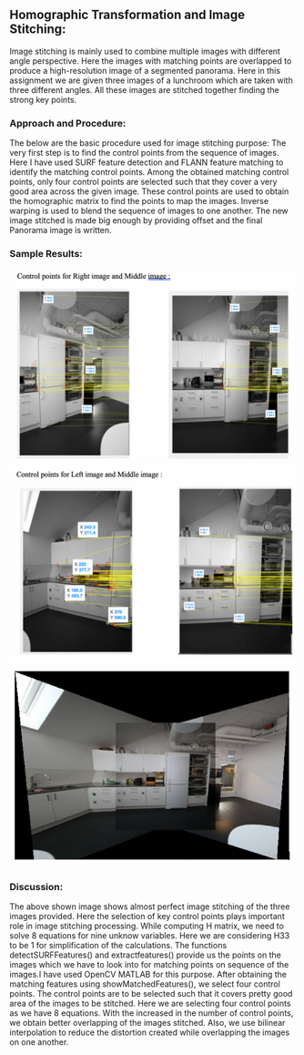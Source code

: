 ##  Homographic Transformation and Image Stitching:

Image stitching is mainly used to combine multiple images with different angle perspective. Here the images with matching points are overlapped to produce a high-resolution image of a segmented panorama. Here in this assignment we are given three images of a lunchroom which are taken with three different angles. All these images are stitched together finding the strong key points. 
### Approach and Procedure:
The below are the basic procedure used for image stitching purpose:
The very first step is to find the control points from the sequence of images. Here I have used SURF feature detection and FLANN feature matching to identify the matching control points. Among the obtained matching control points, only four control points are selected such that they cover a very good area across the given image. These control points are used to obtain the homographic matrix to find the points to map the images. Inverse warping is used to blend the sequence of images to one another. The new image stitched is made big enough by providing offset and the final Panorama image is written.
### Sample Results:
<img src="LR.png"/>
<img src="RM.png"/>
<img src="Final.png"/>

### Discussion:
The above shown image shows almost perfect image stitching of the three images provided. Here the selection of key control points plays important role in image stitching processing. While computing H matrix, we need to solve 8 equations for nine unknow variables. Here we are considering H33 to be 1 for simplification of the calculations.
The functions detectSURFFeatures() and extractfeatures() provide us the points on the images which we have to look into for matching points on sequence of the images.I have used OpenCV MATLAB for this purpose. After obtaining the matching features using showMatchedFeatures(), we select four control points. The control points are to be selected such that it covers pretty good area of the images to be stitched. Here we are selecting four control points as we have 8 equations. With the increased in the number of control points, we obtain better overlapping of the images stitched.  Also, we use bilinear interpolation to reduce the distortion created while overlapping the images on one another. 

